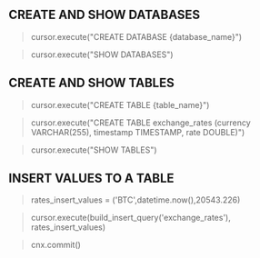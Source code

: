 ## CREATE AND SHOW DATABASES
>cursor.execute("CREATE DATABASE {database_name}")

>cursor.execute("SHOW DATABASES")

## CREATE AND SHOW TABLES
>cursor.execute("CREATE TABLE {table_name}")

>cursor.execute("CREATE TABLE exchange_rates (currency VARCHAR(255), timestamp TIMESTAMP, rate DOUBLE)")

>cursor.execute("SHOW TABLES")

## INSERT VALUES TO A TABLE
>rates_insert_values = ('BTC',datetime.now(),20543.226)

>cursor.execute(build_insert_query('exchange_rates'), rates_insert_values)

>cnx.commit()